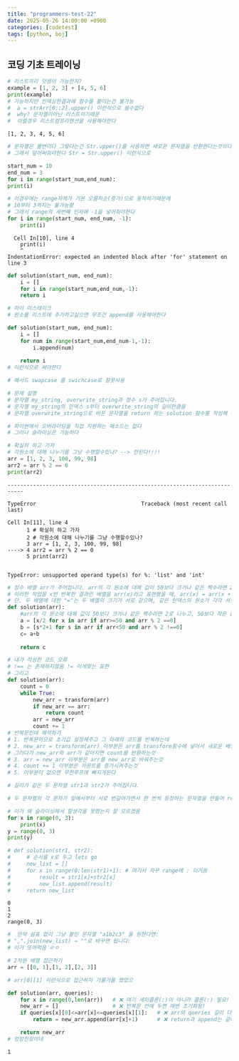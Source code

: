 ```yaml
---
title: "programmers-test-22"
date: 2025-05-26 14:00:00 +0900
categories: [codetest]
tags: [python, boj]
---
```


## 코딩 기초 트레이닝


```python
# 리스트끼리 덧셈이 가능한지?
example = [1, 2, 3] + [4, 5, 6]
print(example)
# 가능하지만 인덱싱한결과에 함수를 붙이는건 불가능
#  a = strArr[0::2].upper() 이런식으로 쓸수없다
#  why? 문자열이아닌 리스트이기때문
#  이럴경우 리스트컴프리헨션을 사용해야한다
```

    [1, 2, 3, 4, 5, 6]
    


```python
# 문자열은 불변이다 그렇다는건 Str.upper()를 사용하면 새로운 문자열을 반환한다는것이다.
# 그래서 덮어써줘야한다 Str = Str.upper() 이런식으로
```


```python
start_num = 10
end_num = 3
for i in range(start_num,end_num):
print(i)

# 이경우에는 range자체가 기본 오름차순(증가)으로 동작하기때문에
# 10부터 3까지는 불가능함 
# 그래서 range의 세번째 인자에 -1을 넣어줘야한다
for i in range(start_num, end_num, -1):
    print(i)
```


      Cell In[10], line 4
        print(i)
        ^
    IndentationError: expected an indented block after 'for' statement on line 3
    



```python
def solution(start_num, end_num):
    i = []
    for i in range(start_num,end_num,-1):
    return i

# 마이 미스테이크
# 원소를 리스트에 추가하고싶으면 무조건 append를 사용해야한다

def solution(start_num, end_num):
    i = []
    for num in range(start_num,end_num-1,-1):
        i.append(num)
        
    return i
# 이런식으로 써야한다
```


```python
# 메서드 swapcase 를 swichcase로 잘못사용
```


```python
# 문제 설명
# 문자열 my_string, overwrite_string과 정수 s가 주어집니다.
# 문자열 my_string의 인덱스 s부터 overwrite_string의 길이만큼을
# 문자열 overwrite_string으로 바꾼 문자열을 return 하는 solution 함수를 작성해 주세요.

# 파이썬에서 오버라이딩을 직접 지원하는 메소드는 없다
# 그러나 슬라이싱은 가능하다
```


```python
# 확실히 하고 가자
# 각원소에 대해 나누기를 그냥 수행할수있나? --> 안된다!!!!
arr = [1, 2, 3, 100, 99, 98]
arr2 = arr % 2 == 0
print(arr2)
```


    ---------------------------------------------------------------------------

    TypeError                                 Traceback (most recent call last)

    Cell In[11], line 4
          1 # 확실히 하고 가자
          2 # 각원소에 대해 나누기를 그냥 수행할수있나?
          3 arr = [1, 2, 3, 100, 99, 98]
    ----> 4 arr2 = arr % 2 == 0
          5 print(arr2)
    

    TypeError: unsupported operand type(s) for %: 'list' and 'int'



```python
# 정수 배열 arr가 주어집니다. arr의 각 원소에 대해 값이 50보다 크거나 같은 짝수라면 2로 나누고, 50보다 작은 홀수라면 2를 곱하고 다시 1을 더합니다.
# 이러한 작업을 x번 반복한 결과인 배열을 arr(x)라고 표현했을 때, arr(x) = arr(x + 1)인 x가 항상 존재합니다. 이러한 x 중 가장 작은 값을 return 하는 solution 함수를 완성해 주세요.
# 단, 두 배열에 대한 "="는 두 배열의 크기가 서로 같으며, 같은 인덱스의 원소가 각각 서로 같음을 의미합니다.
def solution(arr):
    #arr의 각 원소에 대해 값이 50보다 크거나 같은 짝수라면 2로 나누고, 50보다 작은 홀수라면 2를 곱하고 다시 1을 더합니다.
    a = [x/2 for x in arr if arr>=50 and arr % 2 ==0]
    b = [s*2+1 for s in arr if arr<50 and arr % 2 !==0]
    c= a+b
    
    return c

# 내가 작성한 코드 오류
# !== 는 존재하지않음 != 이게맞는 표현
# 그리고 
def solution(arr):
    count = 0
    while True:
        new_arr = transform(arr)
        if new_arr == arr:
            return count
        arr = new_arr
        count += 1
# 반복문인데 해석하기
# 1. 반복문이므로 초기값 설정해주고 그 아래의 코드를 반복하는데
# 2. new_arr = transform(arr) 이부분은 arr를 transform함수에 넣어서 새로운 배열을 만들어주는것
# 그러다가 new_arr와 arr가 같아지면 count를 반환하는것
# 3. arr = new_arr 이부분은 arr를 new_arr로 바꿔주는것
# 4. count += 1 이부분은 카운트를 증가시켜주는것
# 5. 이부분이 없으면 무한루프에 빠지게된다
```


```python
# 길이가 같은 두 문자열 str1과 str2가 주어집니다.

# 두 문자열의 각 문자가 앞에서부터 서로 번갈아가면서 한 번씩 등장하는 문자열을 만들어 return 하는 solution 함수를 완성해 주세요.

# 이거 왜 슬라이싱해서 할생각을 못했는지 잘 모르겠음
for x in range(0, 3):
    print(x)
y = range(0, 3)
print(y)

# def solution(str1, str2):
#     # 순서를 x로 두고 lets go
#     new_list = []
#     for x in range(0:len(str1)+1): # 여기서 자꾸 range에 : 이거씀
#         result = str1[x]+str2[x]
#         new_list.append(result)
#     return new_list
```

    0
    1
    2
    range(0, 3)
    


```python
#  만약 쉼표 없이 그냥 붙인 문자열 "a1b2c3" 을 원한다면:
# ",".join(new_list) → ""로 바꾸면 됩니다:
# 이거 또까먹음 ㄹㅇ
```


```python
# 2차원 배열 접근하기	
arr = [[0, 1],[1, 2],[2, 3]]

# arr[0][1] 이런식으로 접근하자 가물가물 했었으

def solution(arr, queries):
    for x in range(0,len(arr))   # ❌ 여기 세미콜론(;)이 아니라 콜론(:) 필요!
    new_arr = []                 # ❌ 반복문 안에 두면 매번 초기화됨!
    if queries[x][0]<=arr[x]<=queries[x][1]:   # ❌ arr와 queries 길이 다를 수도 있음
        return = new_arr.append(arr[x]+1)      # ❌ return과 append는 같이 못 씀

    return new_arr
# 엉망진창이네
```




    1




```python

```


```python

```
